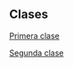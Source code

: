 ## Clases

[Primera clase](https://nbviewer.jupyter.org/github/carlosal1015/Curso-de-R-Studio/blob/master/notebooks/Primera%20clase.ipynb)

[Segunda clase](https://nbviewer.jupyter.org/github/carlosal1015/Curso-de-R-Studio/blob/master/notebooks/Segunda%20clase.ipynb)
